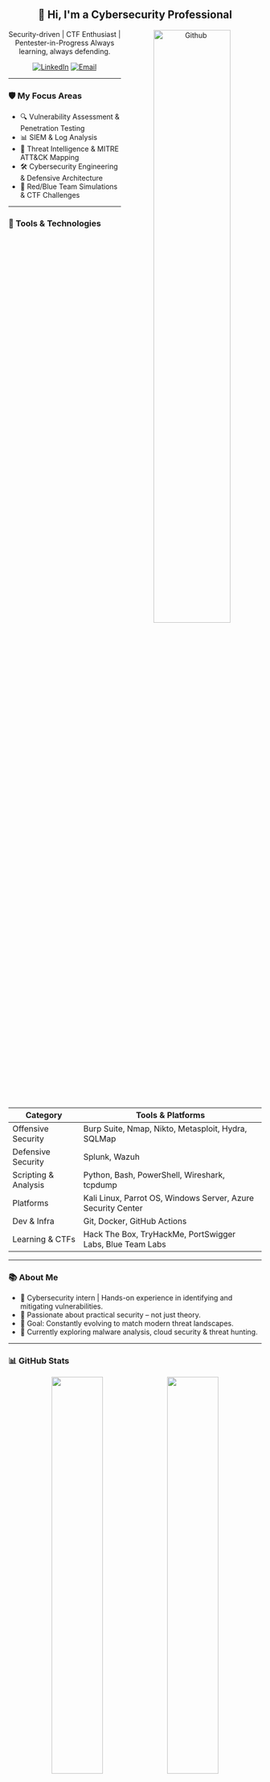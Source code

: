 <div align="center">

## 👋 Hi, I'm a Cybersecurity Professional


<!-- Any image aligned to the right. Beware the width -->
<img width="55%" align="right" alt="Github" src="https://raw.githubusercontent.com/onimur/.github/master/.resources/git-header.svg" />
<div align="center">


<!-- Your intro content continues here -->

</div>


<p>
Security-driven | CTF Enthusiast | Pentester-in-Progress  
Always learning, always defending.
</p>

[![LinkedIn](https://img.shields.io/badge/LinkedIn-blue?style=flat&logo=linkedin)](https://www.linkedin.com/in/amalalexcheriyan) 
[![Email](https://img.shields.io/badge/Gmail-red?style=flat&logo=gmail&logoColor=white)](mailto:amalalexcheriyan@gmail.com)

</div>

---

### 🛡️ My Focus Areas

- 🔍 Vulnerability Assessment & Penetration Testing  
- 📊 SIEM & Log Analysis  
- 🧠 Threat Intelligence & MITRE ATT&CK Mapping  
- 🛠️ Cybersecurity Engineering & Defensive Architecture  
- 🎯 Red/Blue Team Simulations & CTF Challenges

---

### 🧰 Tools & Technologies

| Category            | Tools & Platforms                                                |
|---------------------|------------------------------------------------------------------|
| Offensive Security  | Burp Suite, Nmap, Nikto, Metasploit, Hydra, SQLMap              |
| Defensive Security  | Splunk, Wazuh                                                   |
| Scripting & Analysis| Python, Bash, PowerShell, Wireshark, tcpdump                    |
| Platforms           | Kali Linux, Parrot OS, Windows Server, Azure Security Center    |
| Dev & Infra         | Git, Docker, GitHub Actions                                     |
| Learning & CTFs     | Hack The Box, TryHackMe, PortSwigger Labs, Blue Team Labs       |

---

### 📚 About Me

- 💼 Cybersecurity intern | Hands-on experience in identifying and mitigating vulnerabilities.
- 🧪 Passionate about practical security – not just theory.
- 🎯 Goal: Constantly evolving to match modern threat landscapes.
- 📖 Currently exploring malware analysis, cloud security & threat hunting.

---

### 📊 GitHub Stats

<div align="center">
  <img src="https://github-readme-stats.vercel.app/api?username=amalalexcheriyaan&show_icons=true&theme=dark" width="45%" />
  <img src="https://github-readme-stats.vercel.app/api/top-langs/?username=amalalexcheriyaan&layout=compact&theme=dark" width="45%" />
</div>

---

### 🔗 Let’s Connect

- 🌐 [LinkedIn](https://www.linkedin.com/in/amalalexcheriyan)
- 📧 [Email](mailto:amalalexcheriyan@gmail.com)

---

> “The quieter you become, the more you are able to hear.”  
> — **Ram Dass** (A quote I apply both in life and in cybersecurity 👨‍💻)
